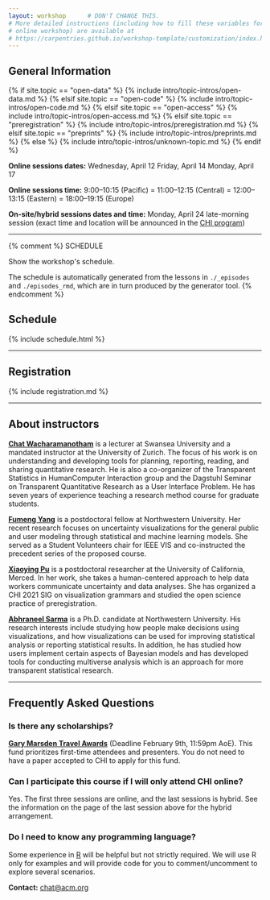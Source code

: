 ```yaml
---
layout: workshop      # DON'T CHANGE THIS.
# More detailed instructions (including how to fill these variables for an
# online workshop) are available at
# https://carpentries.github.io/workshop-template/customization/index.html
---
```


<h2 class='section-info' id="general">General Information</h2>

{% if site.topic == "open-data" %}
{% include intro/topic-intros/open-data.md %}
{% elsif site.topic == "open-code" %}
{% include intro/topic-intros/open-code.md %}
{% elsif site.topic == "open-access" %}
{% include intro/topic-intros/open-access.md %}
{% elsif site.topic == "preregistration" %} 
{% include intro/topic-intros/preregistration.md %} <!-- this file contains content under General Information -->
{% elsif site.topic == "preprints" %}
{% include intro/topic-intros/preprints.md %}
{% else %}
{% include intro/topic-intros/unknown-topic.md %}
{% endif %}



<p id="when">
  <strong>Online sessions dates:</strong>
  Wednesday, April 12
  Friday, April 14
  Monday, April 17
</p>
<p>
  <strong>Online sessions time:</strong>
    9:00–10:15 (Pacific) = 11:00–12:15 (Central) = 12:00–13:15 (Eastern) = 18:00–19:15 (Europe)
</p>
<strong>On-site/hybrid sessions dates and time:</strong> Monday, April 24 late-morning session (exact time and location will be announced in the <a href="https://chi2023.acm.org/program/">CHI program</a>)

<!-- <p>
  <strong>Calendar entries:</strong>
  <ul>
    <li>
      <a href="https://drive.google.com/file/d/19fGGn9XhkRVOPYCzuZoXvqY-xiRukE3a/view?usp=sharing" target="_blank">iCal (all)</a>
    </li>
    <li>
      Google Calendar or Outlook: 
      <a href="https://www.worldtimebuddy.com/?qm=1&lid=2657896,5391959,5128581,4335045&h=2657896&date=2022-4-18&sln=18-19.5&hf=1" target="_blank">Day 1</a>,
      <a href="https://www.worldtimebuddy.com/?qm=1&lid=2657896,5391959,5128581,4335045&h=2657896&date=2022-4-20&sln=18-19.5&hf=1" target="_blank">Day 2</a>,
      <a href="https://www.worldtimebuddy.com/?qm=1&lid=2657896,5391959,5128581,4335045&h=2657896&date=2022-4-22&sln=18-19.5&hf=1" target="_blank">Day 3</a>, and
      <a href="https://www.worldtimebuddy.com/?qm=1&lid=2657896,5391959,5128581,4335045&h=2657896&date=2022-4-29&sln=18-19.5&hf=1" target="_blank">Day 4</a>. <br/>
      <small> (Note: World Time Buddy supports 30-minute chunks, so the calendar entries download from there will be 15 minutes longer than the actual time.)</small>
    </li>
  </ul>
</p> -->




<hr/>

{% comment %}
SCHEDULE

Show the workshop's schedule.

The schedule is automatically generated from the lessons in `./_episodes` and `./episodes_rmd`, which are in turn produced by the generator tool.
{% endcomment %}

<h2 class='section-info' id="schedule">Schedule</h2> 

{% include schedule.html %}

<!-- 📅 Calendar entries for these dates are available in the <strong>General Information</strong> section above. -->
<hr/>

<h2 class='section-info' id="registration">Registration</h2> 

{% include registration.md %}
<hr/>


<h2 class='section-info' id="instructors">About instructors</h2> 

[__Chat Wacharamanotham__](https://chatchavan.github.io) is a lecturer at Swansea University and a mandated instructor at the University of Zurich. The focus of his work is on understanding and developing tools for planning, reporting, reading, and sharing quantitative research. He is also a co-organizer of the Transparent Statistics in HumanComputer Interaction group and the Dagstuhl Seminar on Transparent Quantitative Research as a User Interface Problem. He has seven years of experience teaching a research method course for graduate students. 

[__Fumeng Yang__](http://www.fmyang.com/) is a postdoctoral fellow at Northwestern University. Her recent research focuses on uncertainty visualizations for the general public and user modeling through statistical and machine learning models. She served as a Student Volunteers chair for IEEE VIS and co-instructed the precedent series of the proposed course.

[__Xiaoying Pu__](xiaoyingpu.github.io) is a postdoctoral researcher at the University of California, Merced. In her work, she takes a human-centered approach to help data workers communicate uncertainty and data analyses. She has organized a CHI 2021 SIG on visualization grammars and studied the open science practice of preregistration.

[__Abhraneel Sarma__](http://abhsarma.github.io/) is a Ph.D. candidate at Northwestern University. His research interests include studying how people make decisions using visualizations, and how visualizations can be used for improving statistical analysis or reporting statistical results. In addition, he has studied how users implement certain aspects of Bayesian models and has developed tools for conducting multiverse analysis which is an approach for more transparent statistical research.
<hr/>

<h2 class='section-info' id="faq">Frequently Asked Questions</h2> 

### Is there any scholarships?
[__Gary Marsden Travel Awards__](https://sigchi.submittable.com/submit/165150/gary-marsden-travel-awards) (Deadline February 9th, 11:59pm AoE). This fund prioritizes first-time attendees and presenters. You do not need to have a paper accepted to CHI to apply for this fund.

### Can I participate this course if I will only attend CHI online?
Yes. The first three sessions are online, and the last sessions is hybrid. See the information on the page of the last session above for the hybrid arrangement.

### Do I need to know any programming language?
Some experience in [R](http://r-project.org) will be helpful but not strictly required. We will use R only for examples and will provide code for you to comment/uncomment to explore several scenarios.


<p id="contact">
  <strong>Contact:</strong>
  <a class='contact-info' href='mailto:chat@acm.org?subject=[CHI Course]'>chat@acm.org</a>
</p>
